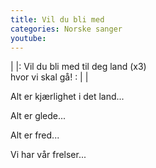 ```yaml
---
title: Vil du bli med
categories: Norske sanger
youtube: 
---
```


|  |: Vil du bli med til deg land (x3)  
hvor vi skal gå! :  |  |

Alt er kjærlighet i det land...

Alt er glede...

Alt er fred...

Vi har vår frelser...
